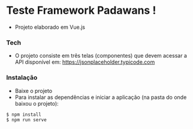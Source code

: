 # Teste Framework Padawans !

  - Projeto elaborado em Vue.js

### Tech

  - O projeto consiste em três telas (componentes) que devem acessar a API disponível em:
  https://jsonplaceholder.typicode.com

### Instalação
  - Baixe o projeto
  - Para instalar as dependências e iniciar a aplicação (na pasta do onde baixou o projeto):
  ```sh
$ npm install
$ npm run serve
```